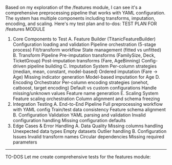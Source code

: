 
Based on my exploration of the /features module, I can see it's a comprehensive preprocessing pipeline that works with YAML configuration. The system has multiple components including transforms, imputation, encoding, and scaling. Here's my test plan and to-dos:
TEST PLAN FOR /features MODULE
1. Core Components to Test
A. Feature Builder (TitanicFeatureBuilder)
Configuration loading and validation
Pipeline orchestration (5-stage process)
Fit/transform workflow
State management (fitted vs unfitted)
B. Transform Pipeline
Pre-imputation transforms (FamilySize, Deck, TicketGroup)
Post-imputation transforms (Fare, AgeBinning)
Config-driven pipeline building
C. Imputation System
Per-column strategies (median, mean, constant, model-based)
Ordered imputation (Fare → Age)
Missing indicator generation
Model-based imputation for Age
D. Encoding Orchestrator
Per-column encoding strategies (onehot, catboost, target encoding)
Default vs custom configurations
Handle missing/unknown values
Feature name generation
E. Scaling System
Feature scaling orchestration
Column alignment and schema freezing
2. Integration Testing
A. End-to-End Pipeline
Full preprocessing workflow with YAML config
Train/test data consistency
Feature schema alignment
B. Configuration Validation
YAML parsing and validation
Invalid configuration handling
Missing configuration defaults
3. Edge Cases & Error Handling
A. Data Quality
Missing columns handling
Unexpected data types
Empty datasets
Outlier handling
B. Configuration Issues
Invalid transform names
Circular dependencies
Missing required parameters
<hr></hr>
TO-DOS
Let me create comprehensive tests for the features module: